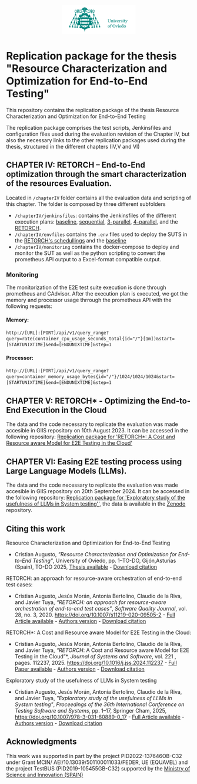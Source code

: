 <p align="center">
  <img src="img/logo-uniovi.png" alt="University of Oviedo Logo" width="200"/>
</p>

# Replication package for the thesis "Resource Characterization and Optimization for End-to-End Testing"

This repository contains the replication package of the thesis Resource Characterization and Optimization for End-to-End
Testing

The replication package comprises the test scripts, Jenkinsfiles and configuration files used during the evaluation
revision of the Chapter IV, but also the necessary links to the other replication packages used during the thesis, structured
in the different chapters (IV,V and VI)

## CHAPTER IV: RETORCH – End-to-End optimization through the smart characterization of the resources Evaluation.

Located in `/chapterIV` folder contains all the evaluation data and scripting of this chapter. The folder is composed by
three different subfolders

- `/chapterIV/jenkinsfiles`: contains the Jenkinsfiles of the different execution
  plans: [baseline](chapterIV/jenkinsfiles/Jenkinsfile_baseline), [sequential](chapterIV/jenkinsfiles/Jenkinsfile_sequential), [3-parallel](chapterIV/jenkinsfiles/Jenkinsfile_3parallel), [4-parallel](chapterIV/jenkinsfiles/Jenkinsfile_4parallel),
  and the [RETORCH](chapterIV/jenkinsfiles/Jenkinsfile_RETORCH).
- `/chapterIV/envfiles` contains the  `.env` files used to deploy the SUTS in
  the [RETORCH's  schedullings](chapterIV/envfiles/retorch/) and the [baseline](chapterIV/envfiles/baseline)
- `/chapterIV/monitoring` contains the docker-compose to deploy and monitor the SUT as well as the python scripting to
  convert the prometheus API output to a Excel-format compatible output.

### Monitoring

The monitorization of the E2E test suite execution is done through prometheus and CAdvisor. After the execution plan is
executed, we got the memory and processor usage thrrough the prometheus API with the following requests:

#### Memory:

```url
http://[URL]:[PORT]/api/v1/query_range?query=rate(container_cpu_usage_seconds_total{id="/"}[1m])&start=[STARTUNIXTIME]&end=[ENDUNIXTIME]&step=1
```

#### Processor:

```url
http://[URL]:[PORT]/api/v1/query_range?query=container_memory_usage_bytes{id="/"}/1024/1024/1024&start=[STARTUNIXTIME]&end=[ENDUNIXTIME]&step=1
```

## CHAPTER V: RETORCH* - Optimizing the End-to-End Execution in the Cloud

The data and the code necessary to replicate the evaluation was made accesible in GIIS repository on 10th August 2023.
It can be accessed in the following repository: [Replication package for 'RETORCH*: A Cost and Resource aware Model for E2E Testing in the Cloud'](https://github.com/giis-uniovi/retorchx-rp) 

## CHAPTER VI: Easing E2E testing process using Large Language Models (LLMs).

The data and the code necessary to replicate the evaluation was made accesible in GIIS repository on 20th September 2024.
It can be accessed in the following repository: [Replication package for 'Exploratory study of the usefulness of LLMs in System testing''](https://github.com/giis-uniovi/retorch-llm-rp), the data is available in the [Zenodo](https://zenodo.org/records/13761150) repository.

## Citing this work

Resource Characterization and Optimization for End-to-End Testing

- Cristian Augusto, *"Resource Characterization and Optimization for End-to-End Testing"*,
  University of Oviedo, pp. 1–TO-DO, Gijón,Asturias (Spain), TO-DO 2025,  [Thesis available](TO-DO) -
  [Download citation](TO-DO)

RETORCH: an approach for resource-aware orchestration of end-to-end test cases:

- Cristian Augusto, Jesús Morán, Antonia Bertolino, Claudio de la Riva, and Javier Tuya,
  *“RETORCH: an approach for resource-aware orchestration of end-to-end test cases”*,
  *Software Quality Journal*, vol. 28, no. 3, 2020.
  https://doi.org/10.1007/s11219-020-09505-2 - [Full Article available](https://link.springer.com/article/10.1007/s11219-020-09505-2) - [Authors version](https://digibuo.uniovi.es/dspace/bitstream/handle/10651/55405/RETORCHSQJExtension_BUO.pdf;jsessionid=0E661594C8732B8D2CA53636A31E4FD5?sequence=1) -
  [Download citation](https://citation-needed.springer.com/v2/references/10.1007/s11219-020-09505-2?format=refman&flavour=citation)

RETORCH*: A Cost and Resource aware Model for E2E Testing in the Cloud:

- Cristian Augusto, Jesús Morán, Antonia Bertolino, Claudio de la Riva, and Javier Tuya,
  *“RETORCH*: A Cost and Resource aware Model for E2E Testing in the Cloud”*,
  *Journal of Systems and Software*, vol. 221 , pages. 112237, 2025.
  https://doi.org/10.1016/j.jss.2024.112237 - [Full Paper available](https://www.sciencedirect.com/science/article/pii/S0164121224002814?via%3Dihub) - [Authors version](https://hdl.handle.net/10651/75794) -
  [Download citation](https://www.sciencedirect.com/science/article/pii/S0164121224002814?via%3Dihub#:~:text=Export%20citation%20to%20text)

Exploratory study of the usefulness of LLMs in System testing

- Cristian Augusto, Jesús Morán, Antonia Bertolino, Claudio de la Riva, and Javier Tuya, *"Exploratory study of the
  usefulness of LLMs in System testing"*, *Proceedings of the 36th International Conference on Testing Software and
  Systems*, pp. 1–17, Springer Cham,
  2025, https://doi.org/10.1007/978-3-031-80889-0_17 - [Full Article available](TO-DO) - [Authors version](TO-DO) -
  [Download citation](TO-DO)

## Acknowledgments

This work was supported in part by the project PID2022-137646OB-C32 under Grant MCIN/ AEI/10.13039/501100011033/FEDER,
UE (EQUAVEL) and the project TestBUS (PID2019-105455GB-C32) supported by
the [Ministry of Science and Innovation (SPAIN)](https://www.ciencia.gob.es/)